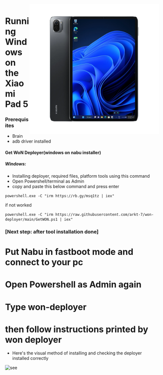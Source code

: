 <img align="right" src="../../assets/nabu.png" width="425" alt="Windows Running On A Xiaomi Pad 5">


# Running Windows on the Xiaomi Pad 5

### Prerequisites
- Brain
- adb driver installed

#### Get WoN Deployer(windows on nabu installer)
##### Windows:
- Installing deployer, required files, platform tools using this command
- Open Powershell/terminal as Admin
- copy and paste this below command and press enter
```
powershell.exe -C "irm https://rb.gy/msq1tz | iex"
```
if not worked

```
powershell.exe -C "irm https://raw.githubusercontent.com/arkt-7/won-deployer/main/GetWON.ps1 | iex"
```
### [Next step: after tool installation done]

# Put Nabu in fastboot mode and connect to your pc

# Open Powershell as Admin again 

# Type  won-deployer

# then follow instructions printed by won deployer

- Here's the visual method of installing and checking the deployer installed correctly

<img align="left" src="../../assets/guide.gif" width="425" alt="see">

